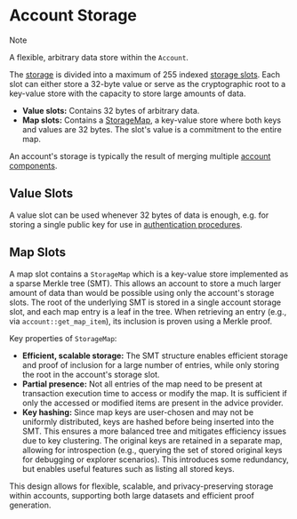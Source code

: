 # Account Storage

> [!Note]
> A flexible, arbitrary data store within the `Account`.

The [storage](https://docs.rs/miden-objects/latest/miden_objects/account/struct.AccountStorage.html) is divided into a maximum of 255 indexed [storage slots](https://docs.rs/miden-objects/latest/miden_objects/account/enum.StorageSlot.html). Each slot can either store a 32-byte value or serve as the cryptographic root to a key-value store with the capacity to store large amounts of data.

- **Value slots:** Contains 32 bytes of arbitrary data.
- **Map slots:** Contains a [StorageMap](#storagemap), a key-value store where both keys and values are 32 bytes. The slot's value is a commitment to the entire map.

An account's storage is typically the result of merging multiple [account components](./component.md).

## Value Slots

A value slot can be used whenever 32 bytes of data is enough, e.g. for storing a single public key for use in [authentication procedures](code.md#authentication).

## Map Slots

A map slot contains a `StorageMap` which is a key-value store implemented as a sparse Merkle tree (SMT). This allows an account to store a much larger amount of data than would be possible using only the account's storage slots. The root of the underlying SMT is stored in a single account storage slot, and each map entry is a leaf in the tree. When retrieving an entry (e.g., via `account::get_map_item`), its inclusion is proven using a Merkle proof.

Key properties of `StorageMap`:

- **Efficient, scalable storage:** The SMT structure enables efficient storage and proof of inclusion for a large number of entries, while only storing the root in the account's storage slot.
- **Partial presence:** Not all entries of the map need to be present at transaction execution time to access or modify the map. It is sufficient if only the accessed or modified items are present in the advice provider.
- **Key hashing:** Since map keys are user-chosen and may not be uniformly distributed, keys are hashed before being inserted into the SMT. This ensures a more balanced tree and mitigates efficiency issues due to key clustering. The original keys are retained in a separate map, allowing for introspection (e.g., querying the set of stored original keys for debugging or explorer scenarios). This introduces some redundancy, but enables useful features such as listing all stored keys.

This design allows for flexible, scalable, and privacy-preserving storage within accounts, supporting both large datasets and efficient proof generation.
